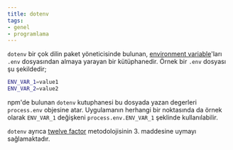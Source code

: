 ```yaml
---
title: dotenv
tags:
- genel
- programlama
---
```


`dotenv` bir çok dilin paket yöneticisinde bulunan, [environment variable](/environment-variable)'ları `.env` dosyasından almaya yarayan bir kütüphanedir. Örnek bir `.env` dosyası şu şekildedir;

```bash
ENV_VAR_1=value1
ENV_VAR_2=value2
```

npm'de bulunan `dotenv` kutuphanesi bu dosyada yazan degerleri `process.env` objesine atar. Uygulamanın herhangi bir noktasında da örnek olarak `ENV_VAR_1` değişkeni `process.env.ENV_VAR_1` şeklinde kullanılabilir.

`dotenv` ayrıca [twelve factor](/twelve-factor) metodolojisinin 3. maddesine uymayı sağlamaktadır.
